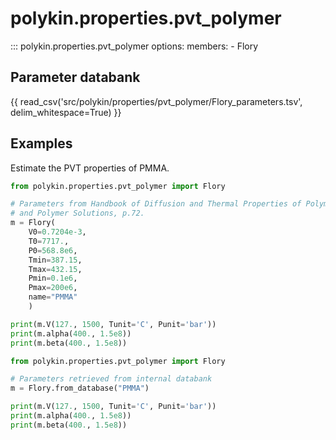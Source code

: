 # polykin.properties.pvt_polymer

::: polykin.properties.pvt_polymer
    options:
        members:
            - Flory

## Parameter databank

{{ read_csv('src/polykin/properties/pvt_polymer/Flory_parameters.tsv', delim_whitespace=True) }}

## Examples

Estimate the PVT properties of PMMA.

```python exec="on" source="console"
from polykin.properties.pvt_polymer import Flory

# Parameters from Handbook of Diffusion and Thermal Properties of Polymers
# and Polymer Solutions, p.72. 
m = Flory(
    V0=0.7204e-3,
    T0=7717.,
    P0=568.8e6,
    Tmin=387.15,
    Tmax=432.15,
    Pmin=0.1e6,
    Pmax=200e6,
    name="PMMA"
    )

print(m.V(127., 1500, Tunit='C', Punit='bar'))
print(m.alpha(400., 1.5e8))
print(m.beta(400., 1.5e8))
```

```python exec="on" source="console"
from polykin.properties.pvt_polymer import Flory

# Parameters retrieved from internal databank 
m = Flory.from_database("PMMA")

print(m.V(127., 1500, Tunit='C', Punit='bar'))
print(m.alpha(400., 1.5e8))
print(m.beta(400., 1.5e8))
```
